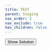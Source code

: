 ```yaml
---
title: TEST
parent: Staging
nav_order: 3
nav_exclude: true
has_children: false
---
```


<script language="javascript">
    function toggle(id) {
        var ele = document.getElementById("toggleText" + id);
        var text = document.getElementById("displayText" + id);
        if(ele.style.display == "block") {
            ele.style.display = "none";
            text.innerHTML = "Show Solution";
        } else {
            ele.style.display = "block";
            text.innerHTML = "Hide Solution";
        }
    }
</script>

<button id="displayTextunnamed-chunk-3" onclick="javascript:toggle('unnamed-chunk-3');">
Show Solution
</button>

<div id="toggleTextunnamed-chunk-3" style="display: none">
<div class="panel panel-default">
<div class="panel-heading panel-heading1">
Solution
</div>
<div class="panel-body">
The answer is, of course, 42.
</div>
</div>
</div>
